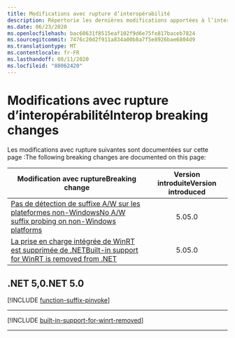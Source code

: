 ```yaml
---
title: Modifications avec rupture d’interopérabilité
description: Répertorie les dernières modifications apportées à l’interopérabilité dans .NET Core et .NET 5,0 et versions ultérieures.
ms.date: 06/23/2020
ms.openlocfilehash: bac60631f8515eaf102f9d6e75fe817baceb7824
ms.sourcegitcommit: 7476c20d2f911a834a00b8a7f5e8926bae6804d9
ms.translationtype: MT
ms.contentlocale: fr-FR
ms.lasthandoff: 08/11/2020
ms.locfileid: "88062420"
---
```

# <a name="interop-breaking-changes"></a><span data-ttu-id="04caa-103">Modifications avec rupture d’interopérabilité</span><span class="sxs-lookup"><span data-stu-id="04caa-103">Interop breaking changes</span></span>

<span data-ttu-id="04caa-104">Les modifications avec rupture suivantes sont documentées sur cette page :</span><span class="sxs-lookup"><span data-stu-id="04caa-104">The following breaking changes are documented on this page:</span></span>

| <span data-ttu-id="04caa-105">Modification avec rupture</span><span class="sxs-lookup"><span data-stu-id="04caa-105">Breaking change</span></span> | <span data-ttu-id="04caa-106">Version introduite</span><span class="sxs-lookup"><span data-stu-id="04caa-106">Version introduced</span></span> |
| - | :-: |
| [<span data-ttu-id="04caa-107">Pas de détection de suffixe A/W sur les plateformes non-Windows</span><span class="sxs-lookup"><span data-stu-id="04caa-107">No A/W suffix probing on non-Windows platforms</span></span>](#no-aw-suffix-probing-on-non-windows-platforms) | <span data-ttu-id="04caa-108">5.0</span><span class="sxs-lookup"><span data-stu-id="04caa-108">5.0</span></span> |
| [<span data-ttu-id="04caa-109">La prise en charge intégrée de WinRT est supprimée de .NET</span><span class="sxs-lookup"><span data-stu-id="04caa-109">Built-in support for WinRT is removed from .NET</span></span>](#built-in-support-for-winrt-is-removed-from-net) | <span data-ttu-id="04caa-110">5.0</span><span class="sxs-lookup"><span data-stu-id="04caa-110">5.0</span></span> |

## <a name="net-50"></a><span data-ttu-id="04caa-111">.NET 5,0</span><span class="sxs-lookup"><span data-stu-id="04caa-111">.NET 5.0</span></span>

[!INCLUDE [function-suffix-pinvoke](../../../includes/core-changes/interop/5.0/function-suffix-pinvoke.md)]

***

[!INCLUDE [built-in-support-for-winrt-removed](~/includes/core-changes/interop/5.0/built-in-support-for-winrt-removed.md)]

***
